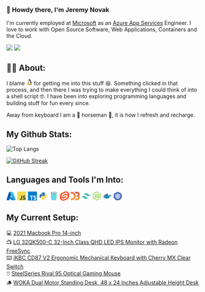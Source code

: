 ### 👋 Howdy there, I'm Jeremy Novak


I'm currently employed at [Microsoft](https://azure.microsoft.com) as an [Azure App Services](https://azure.microsoft.com/en-us/services/app-service/) Engineer. I love to work with Open Source Software, Web Applications, Containers and the Cloud. 

<a href="https://linkedin.com/in/jgnovak" target="_blank" title="Linkedin"><img src="https://img.shields.io/badge/LinkedIn-0077B5?style=for-the-badge&logo=linkedin&logoColor=white" /></a>
<a href="https://twitter.com/olepunchy" target="_blank" title="Twitter"><img src="https://img.shields.io/badge/Twitter-1DA1F2?style=for-the-badge&logo=twitter&logoColor=white" /></a>



## 👨‍🚀 About:

I blame <a href="https://en.wikipedia.org/wiki/Linux" target="_blank" title="Linux"><img src="https://github.com/devicons/devicon/blob/master/icons/linux/linux-original.svg" width="16px" height="16px" alt="Linux" /></a> for getting me into this stuff 😆. Something clicked in that process, and then there I was trying to make everything I could think of into a shell script 🤓. I have been into exploring programming languages and building stuff for fun every since.  

Away from keyboard I am a 🐴 horseman 🏇, it is how I refresh and recharge. 


## My Github Stats:

![Top Langs](https://github-readme-stats.vercel.app/api/top-langs/?username=olepunchy&theme=radical)

[![GitHub Streak](http://github-readme-streak-stats.herokuapp.com?user=olepunchy&theme=dracula&hide_border=true&date_format=M%20j%5B%2C%20Y%5D)](https://git.io/streak-stats)


## Languages and Tools I'm Into:

<a href="https://azure.microsoft.com" target="_blank" title="Azure" ><img src="https://github.com/devicons/devicon/blob/master/icons/azure/azure-original.svg" width="24px" height="24px" /></a>
<a href="https://javascript.com" targt="_blank" title="JavaScript"><img src="https://github.com/devicons/devicon/blob/master/icons/javascript/javascript-original.svg" width="24px" height="24px" /></a>
<a href="https://www.typescriptlang.org" target="_blank" title="Typescript"><img src="https://github.com/devicons/devicon/blob/master/icons/typescript/typescript-original.svg" width="24px" height="24px" /></a>
<a href="https://python.org" target="_blank" title="Python"><img src="https://github.com/devicons/devicon/blob/master/icons/python/python-original.svg" width="24px" height="24px" /></a>
<a href="https://go.dev" target="_blank" title="Go"><img src="https://github.com/devicons/devicon/blob/master/icons/go/go-original.svg" width="24px" height="24px" /></a>
<a href="https://svelte.dev" target="_blank" title="Svelte"><img src="https://github.com/devicons/devicon/blob/master/icons/svelte/svelte-original.svg" width="24px" height="24px" /></a>
<a href="https://d3js.org" target="_blank" title="D3.js"><img src="https://github.com/devicons/devicon/blob/master/icons/d3js/d3js-original.svg" width="24px" height="24px" /></a>
<a href="https://tailwindcss.com" target="_blank" title="Tailwind CSS"><img src="https://github.com/devicons/devicon/blob/master/icons/tailwindcss/tailwindcss-plain.svg" width="24px" height="24px"></a>
<a href="https://nodejs.org" target="_blank" title="node.js"><img src="https://github.com/devicons/devicon/blob/master/icons/nodejs/nodejs-original.svg" width="24px" height="24px" /></a>
<a href="https://docker.com" target="_blank" title="Docker"><img src="https://github.com/devicons/devicon/blob/master/icons/docker/docker-original.svg" width="24px" height="24px" /></a>
<a href="https://kubernetes.io" target="_blank" title="Kubernetes"><img src="https://github.com/devicons/devicon/blob/master/icons/kubernetes/kubernetes-plain.svg" width="24px" height="24px" /></a>

## My Current Setup:

💻 [2021 Macbook Pro 14-inch](https://www.apple.com/macbook-pro-14-and-16/specs/)  
📺 [LG 32QK500-C 32-Inch Class QHD LED IPS Monitor with Radeon FreeSync](https://www.amazon.com/gp/product/B07YGZRQ98/ref=ppx_yo_dt_b_asin_title_o03_s00?ie=UTF8&psc=1)  
⌨️ [iKBC CD87 V2 Ergonomic Mechanical Keyboard with Cherry MX Clear Switch](https://www.amazon.com/dp/B08B84VPN9?psc=1&ref=ppx_yo2ov_dt_b_product_details)  
🖱️ [SteelSeries Rival 95 Optical Gaming Mouse](https://www.amazon.com/gp/product/B075LY78QD/ref=ppx_yo_dt_b_asin_title_o00_s00?ie=UTF8&psc=1)  
🪵 [WOKA Dual Motor Standing Desk, 48 x 24 Inches Adjustable Height Desk](https://www.amazon.com/gp/product/B095H2PTYK/ref=ppx_yo_dt_b_asin_title_o07_s00?ie=UTF8&psc=1)  
